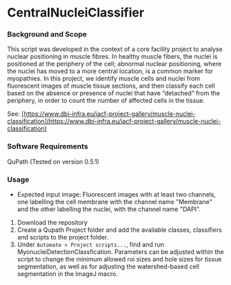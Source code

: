 # CentralNucleiClassifier

### Background and Scope
This script was developed in the context of a core facility project to analyse nuclear positioning in muscle fibres. In healthy muscle fibers, the nuclei is positioned at the periphery of the cell; abnormal nuclear positioning, where the nuclei has moved to a more central location, is a common marker for myopathies. In this project, we identify muscle cells and nuclei from fluorescent images of muscle tissue sections, and then classify each cell based on the absence or presence of nuclei that have “detached“ from the periphery, in order to count the number of affected cells in the tissue.

See: [https://www.dbi-infra.eu/iacf-project-gallery/muscle-nuclei-classification](https://www.dbi-infra.eu/iacf-project-gallery/muscle-nuclei-classification)

### Software Requirements
QuPath (Tested on version 0.5.1)

### Usage
* Expected input image: Fluorescent images with at least two channels, one labelling the cell membrane with the channel name "Membrane" and the other labelling the nuclei, with the channel name "DAPI".

1. Download the repository
2. Create a Qupath Project folder and add the available classes, classifiers and scripts to the project folder.
3. Under `Automate > Project scripts...`, find and run MyonucleiDetectionClassfication. Parameters can be adjusted within the script to change the minimum allowed roi sizes and hole sizes for tissue segmentation, as well as for adjusting the watershed-based cell segmentation in the ImageJ macro.
